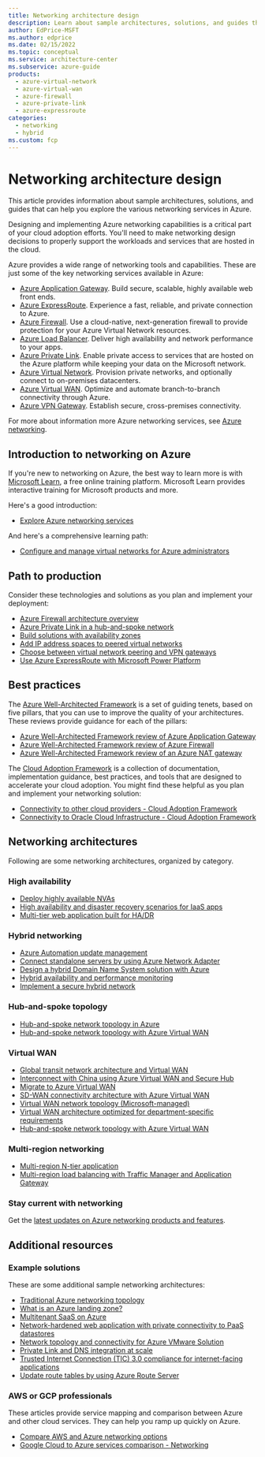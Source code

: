 ```yaml
---
title: Networking architecture design
description: Learn about sample architectures, solutions, and guides that can help you explore the various networking services in Azure.
author: EdPrice-MSFT
ms.author: edprice
ms.date: 02/15/2022
ms.topic: conceptual
ms.service: architecture-center
ms.subservice: azure-guide
products:
  - azure-virtual-network
  - azure-virtual-wan
  - azure-firewall
  - azure-private-link
  - azure-expressroute
categories:
  - networking
  - hybrid
ms.custom: fcp
---
```


# Networking architecture design

This article provides information about sample architectures, solutions, and guides that can help you explore the various networking services in Azure.

Designing and implementing Azure networking capabilities is a critical part of your cloud adoption efforts. You'll need to make networking design decisions to properly support the workloads and services that are hosted in the cloud. 

Azure provides a wide range of networking tools and capabilities. These are just some of the key networking services available in Azure:

- [Azure Application Gateway](https://azure.microsoft.com/services/application-gateway). Build secure, scalable, highly available web front ends.
- [Azure ExpressRoute](https://azure.microsoft.com/services/expressroute). Experience a fast, reliable, and private connection to Azure.
- [Azure Firewall](https://azure.microsoft.com/services/azure-firewall). Use a cloud-native, next-generation firewall to provide protection for your Azure Virtual Network resources.
- [Azure Load Balancer](https://azure.microsoft.com/products/azure-load-balancing). Deliver high availability and network performance to your apps.
- [Azure Private Link](https://azure.microsoft.com/services/private-link). Enable private access to services that are hosted on the Azure platform while keeping your data on the Microsoft network.
- [Azure Virtual Network](https://azure.microsoft.com/services/virtual-network). Provision private networks, and optionally connect to on-premises datacenters.
- [Azure Virtual WAN](https://azure.microsoft.com/services/virtual-wan). Optimize and automate branch-to-branch connectivity through Azure.
- [Azure VPN Gateway](https://azure.microsoft.com/services/vpn-gateway). Establish secure, cross-premises connectivity.

For more about information more Azure networking services, see [Azure networking](https://azure.microsoft.com/product-categories/networking).

## Introduction to networking on Azure
If you're new to networking on Azure, the best way to learn more is with [Microsoft Learn](/learn/?WT.mc_id=learnaka), a free online training platform. Microsoft Learn provides interactive training for Microsoft products and more.

Here's a good introduction: 
- [Explore Azure networking services](/learn/modules/azure-networking-fundamentals)

And here's a comprehensive learning path: 
- [Configure and manage virtual networks for Azure administrators](/learn/paths/azure-administrator-manage-virtual-networks)

## Path to production
Consider these technologies and solutions as you plan and implement your deployment: 
- [Azure Firewall architecture overview](../../example-scenario/firewalls/index.yml) 
- [Azure Private Link in a hub-and-spoke network](private-link-hub-spoke-network.yml)
- [Build solutions with availability zones](../../high-availability/building-solutions-for-high-availability.md) 
- [Add IP address spaces to peered virtual networks](../../networking/prefixes/add-ip-space-peered-vnet.md)
- [Choose between virtual network peering and VPN gateways](../../reference-architectures/hybrid-networking/vnet-peering.yml)
- [Use Azure ExpressRoute with Microsoft Power Platform](/power-platform/guidance/expressroute/overview?toc=https%3A%2F%2Fdocs.microsoft.com%2Fazure%2Farchitecture%2Ftoc.json&bc=https%3A%2F%2Fdocs.microsoft.com%2Fazure%2Farchitecture%2Fbread%2Ftoc.json)


## Best practices
The [Azure Well-Architected Framework](/azure/architecture/framework) is a set of guiding tenets, based on five pillars, that you can use to improve the quality of your architectures. These reviews provide guidance for each of the pillars: 
- [Azure Well-Architected Framework review of Azure Application Gateway](../../networking/guide/waf-application-gateway.md) 
- [Azure Well-Architected Framework review of Azure Firewall](../../networking/guide/well-architected-framework-azure-firewall.md) 
- [Azure Well-Architected Framework review of an Azure NAT gateway](../../networking/guide/well-architected-network-address-translation-gateway.md) 

The [Cloud Adoption Framework](/azure/cloud-adoption-framework) is a collection of documentation, implementation guidance, best practices, and tools that are designed to accelerate your cloud adoption. You might find these helpful as you plan and implement your networking solution: 
- [Connectivity to other cloud providers - Cloud Adoption Framework](/azure/cloud-adoption-framework/ready/azure-best-practices/connectivity-to-other-providers?view=o365-worldwide&toc=https:%2f%2fdocs.microsoft.com%2fazure%2farchitecture%2ftoc.json&bc=https:%2f%2fdocs.microsoft.com%2fazure%2farchitecture%2fbread%2ftoc.json) 
- [Connectivity to Oracle Cloud Infrastructure - Cloud Adoption Framework](/azure/cloud-adoption-framework/ready/azure-best-practices/connectivity-to-other-providers-oci?view=o365-worldwide&toc=https:%2f%2fdocs.microsoft.com%2fazure%2farchitecture%2ftoc.json&bc=https:%2f%2fdocs.microsoft.com%2fazure%2farchitecture%2fbread%2ftoc.json) 

## Networking architectures
Following are some networking architectures, organized by category. 
### High availability
- [Deploy highly available NVAs](../../reference-architectures/dmz/nva-ha.yml)
- [High availability and disaster recovery scenarios for IaaS apps](../../example-scenario/infrastructure/iaas-high-availability-disaster-recovery.yml)
- [Multi-tier web application built for HA/DR](../../example-scenario/infrastructure/multi-tier-app-disaster-recovery.yml)

### Hybrid networking 
- [Azure Automation update management](../../hybrid/azure-update-mgmt.yml)
- [Connect standalone servers by using Azure Network Adapter](../../hybrid/azure-network-adapter.yml)
- [Design a hybrid Domain Name System solution with Azure](../../hybrid/hybrid-dns-infra.yml)
- [Hybrid availability and performance monitoring](../../hybrid/hybrid-perf-monitoring.yml)
- [Implement a secure hybrid network](../../reference-architectures/dmz/secure-vnet-dmz.yml)

### Hub-and-spoke topology 
- [Hub-and-spoke network topology in Azure](../../reference-architectures/hybrid-networking/hub-spoke.yml)
- [Hub-and-spoke network topology with Azure Virtual WAN](../../networking/hub-spoke-vwan-architecture.yml)

### Virtual WAN
- [Global transit network architecture and Virtual WAN](/azure/virtual-wan/virtual-wan-global-transit-network-architecture?toc=https%3A%2F%2Fdocs.microsoft.com%2Fazure%2Farchitecture%2Ftoc.json&bc=https%3A%2F%2Fdocs.microsoft.com%2Fazure%2Farchitecture%2Fbread%2Ftoc.json)
- [Interconnect with China using Azure Virtual WAN and Secure Hub](/azure/virtual-wan/interconnect-china?toc=https%3A%2F%2Fdocs.microsoft.com%2Fazure%2Farchitecture%2Ftoc.json&bc=https%3A%2F%2Fdocs.microsoft.com%2Fazure%2Farchitecture%2Fbread%2Ftoc.json)
- [Migrate to Azure Virtual WAN](/azure/virtual-wan/migrate-from-hub-spoke-topology?toc=https%3A%2F%2Fdocs.microsoft.com%2Fazure%2Farchitecture%2Ftoc.json&bc=https%3A%2F%2Fdocs.microsoft.com%2Fazure%2Farchitecture%2Fbread%2Ftoc.json)
- [SD-WAN connectivity architecture with Azure Virtual WAN](/azure/virtual-wan/sd-wan-connectivity-architecture?toc=https%3A%2F%2Fdocs.microsoft.com%2Fazure%2Farchitecture%2Ftoc.json&bc=https%3A%2F%2Fdocs.microsoft.com%2Fazure%2Farchitecture%2Fbread%2Ftoc.json)
- [Virtual WAN network topology (Microsoft-managed)](/azure/cloud-adoption-framework/ready/azure-best-practices/virtual-wan-network-topology?toc=https%3A%2F%2Fdocs.microsoft.com%2Fazure%2Farchitecture%2Ftoc.json&bc=https%3A%2F%2Fdocs.microsoft.com%2Fazure%2Farchitecture%2Fbread%2Ftoc.json)
- [Virtual WAN architecture optimized for department-specific requirements](../../example-scenario/infrastructure/performance-security-optimized-vwan.yml)
- [Hub-and-spoke network topology with Azure Virtual WAN](../../networking/hub-spoke-vwan-architecture.yml)

### Multi-region networking
- [Multi-region N-tier application](../../reference-architectures/n-tier/multi-region-sql-server.yml)
- [Multi-region load balancing with Traffic Manager and Application Gateway](../../high-availability/reference-architecture-traffic-manager-application-gateway.yml)

### Stay current with networking
Get the [latest updates on Azure networking products and features](https://azure.microsoft.com/blog/topics/networking).

## Additional resources 

### Example solutions 
These are some additional sample networking architectures:
- [Traditional Azure networking topology](/azure/cloud-adoption-framework/ready/azure-best-practices/traditional-azure-networking-topology?toc=https%3A%2F%2Fdocs.microsoft.com%2Fazure%2Farchitecture%2Ftoc.json&bc=https%3A%2F%2Fdocs.microsoft.com%2Fazure%2Farchitecture%2Fbread%2Ftoc.json)
- [What is an Azure landing zone?](/azure/cloud-adoption-framework/ready/landing-zone/?toc=https%3A%2F%2Fdocs.microsoft.com%2Fazure%2Farchitecture%2Ftoc.json&bc=https%3A%2F%2Fdocs.microsoft.com%2Fazure%2Farchitecture%2Fbread%2Ftoc.json)
- [Multitenant SaaS on Azure](../../example-scenario/multi-saas/multitenant-saas.yml)
- [Network-hardened web application with private connectivity to PaaS datastores](../../example-scenario/security/hardened-web-app.yml)
- [Network topology and connectivity for Azure VMware Solution](/azure/cloud-adoption-framework/scenarios/azure-vmware/eslz-network-topology-connectivity?toc=https%3A%2F%2Fdocs.microsoft.com%2Fazure%2Farchitecture%2Ftoc.json&bc=https%3A%2F%2Fdocs.microsoft.com%2Fazure%2Farchitecture%2Fbread%2Ftoc.json)
- [Private Link and DNS integration at scale](/azure/cloud-adoption-framework/ready/azure-best-practices/private-link-and-dns-integration-at-scale?toc=https%3A%2F%2Fdocs.microsoft.com%2Fazure%2Farchitecture%2Ftoc.json&bc=https%3A%2F%2Fdocs.microsoft.com%2Fazure%2Farchitecture%2Fbread%2Ftoc.json)
- [Trusted Internet Connection (TIC) 3.0 compliance for internet-facing applications](../../example-scenario/security/trusted-internet-connections.yml)
- [Update route tables by using Azure Route Server](../../example-scenario/networking/manage-routing-azure-route-server.yml)

 
### AWS or GCP professionals
These articles provide service mapping and comparison between Azure and other cloud services. They can help you ramp up quickly on Azure.
- [Compare AWS and Azure networking options](../../aws-professional/networking.md) 
- [Google Cloud to Azure services comparison - Networking](../../gcp-professional/services.md#networking)

